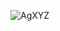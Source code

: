 ![AgXYZ](https://github.com/tonyrossett/proj-agencia-xyz/assets/129084739/9a5949ca-66e1-475b-8268-2a7eede9c77e)
